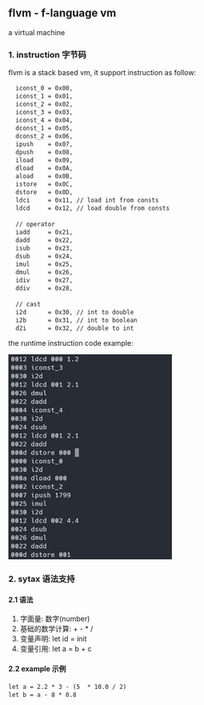 ## flvm - f-language vm

a virtual machine

### 1. instruction 字节码
flvm is a stack based vm, it support instruction as follow:
```
  iconst_0 = 0x00,
  iconst_1 = 0x01,
  iconst_2 = 0x02,
  iconst_3 = 0x03,
  iconst_4 = 0x04,
  dconst_1 = 0x05,
  dconst_2 = 0x06,
  ipush    = 0x07,
  dpush    = 0x08,
  iload    = 0x09,
  dload    = 0x0A,
  aload    = 0x0B,
  istore   = 0x0C,
  dstore   = 0x0D,
  ldci     = 0x11, // load int from consts
  ldcd     = 0x12, // load double from consts

  // operator
  iadd     = 0x21,
  dadd     = 0x22,
  isub     = 0x23,
  dsub     = 0x24,
  imul     = 0x25,
  dmul     = 0x26,
  idiv     = 0x27,
  ddiv     = 0x28,

  // cast
  i2d      = 0x30, // int to double
  i2b      = 0x31, // int to boolean
  d2i      = 0x32, // double to int
```

the runtime instruction code example:

![runtime-example](https://github.com/YToyCoder/flvmToy/blob/main/doc/runtime_instruction.png)

### 2. sytax 语法支持

#### 2.1 语法

1. 字面量: 数字(number)
2. 基础的数学计算: + - * /
3. 变量声明: let id = init
4. 变量引用: let a = b + c

#### 2.2 example 示例

```
let a = 2.2 * 3 - (5  * 10.0 / 2)
let b = a - 8 * 0.8
```